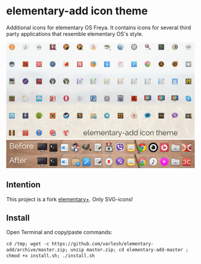 # elementary-add icon theme
Additional icons for elementary OS Freya. It contains icons for several third party applications that resemble elementary OS's style.

![Screenshot of the application icons](icons_preview.png)
![Screenshot comparison](comparison.png)
## Intention
This project is a fork [elementary+](https://github.com/mank319/elementaryPlus).
Only SVG-icons!

## Install
Open Terminal and copy/paste commands:
```
cd /tmp; wget -c https://github.com/varlesh/elementary-add/archive/master.zip; unzip master.zip; cd elementary-add-master ; chmod +x install.sh; ./install.sh
```
